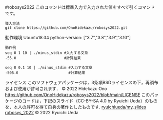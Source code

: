 #robosys2022 
このコマンドは標準入力で入力された値をすべて引くコマンドです。 

```
導入方法
git clone https://github.com/OnoHidekazu/robosys2022.git
``` 

動作環境 
Ubuntu18.04 
python-version: ["3.7","3.8","3.9","3.10"] 

```
動作例
seq 0 1 10 | ./minus_stdin #入力する文章
-55.0                      #計算結果

seq 0 0.1 10 | ./minus_stdim #入力する文章
-505.0                       #計算結果
``` 

ライセンス 
このソフトウェアパッケージは，3条項BSDライセンスの下，再頒布および使用が許可されます． 
© 2022 Hidekazu Ono 
https://github.com/OnoHidekazu/robosys2022/blob/main/LICENSE 
このパッケージのコードは，下記のスライド（CC-BY-SA 4.0 by Ryuichi Ueda）のものを，本人の許可を得て自身の著作としたものです. 
[ryuichiueda/my_slides robosys_2022](https://github.com/ryuichiueda/my_slides/tree/master/robosys_2022) 
© 2022 Ryuichi Ueda
